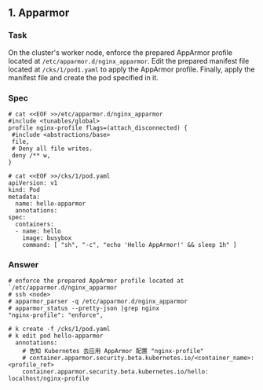 ## 1. Apparmor

### Task

On the cluster's worker node, enforce the prepared AppArmor profile located at `/etc/apparmor.d/nginx_apparmor`. 
Edit the prepared manifest file located at `/cks/1/pod1.yaml` to apply the AppArmor profile.
Finally, apply the manifest file and create the pod specified in it.

### Spec

```shell
# cat <<EOF >>/etc/apparmor.d/nginx_apparmor
#include <tunables/global>
profile nginx-profile flags=(attach_disconnected) {
 #include <abstractions/base>
 file,
 # Deny all file writes.
 deny /** w,
}

# cat <<EOF >>/cks/1/pod.yaml
apiVersion: v1
kind: Pod
metadata:
  name: hello-apparmor
  annotations:
spec:
  containers:
  - name: hello
    image: busybox
    command: [ "sh", "-c", "echo 'Hello AppArmor!' && sleep 1h" ]

```

### Answer

```shell
# enforce the prepared AppArmor profile located at `/etc/apparmor.d/nginx_apparmor
# ssh <node>
# apparmor_parser -q /etc/apparmor.d/nginx_apparmor
# apparmor_status --pretty-json |grep nginx
"nginx-profile": "enforce",

# k create -f /cks/1/pod.yaml
# k edit pod hello-apparmor 
  annotations:
    # 告知 Kubernetes 去应用 AppArmor 配置 "nginx-profile"
    # container.apparmor.security.beta.kubernetes.io/<container_name>: <profile_ref>
    container.apparmor.security.beta.kubernetes.io/hello: localhost/nginx-profile


```


